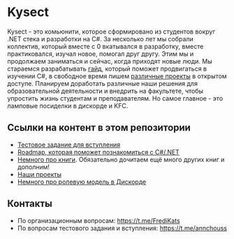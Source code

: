 # Kysect

Kysect - это комьюнити, которое сформировано из студентов вокруг .NET стека и разработки на C#. За несколько лет мы собрали коллектив, который вместе с 0 вкатывался в разработку, вместе практиковался, изучал новое, помогал друг другу. Этим мы и продолжаем заниматься и сейчас, когда приходят новые люди. Мы стараемся разрабатывать [гайд](/roadmap/csharp.md), который поможет продвигаться в изучении C#, в свободное время пишем [различные проекты](/projects.md) в открытом доступе. Планируем доработать различные наши решения для образовательной деятельности и внедрить на факультете, чтобы упростить жизнь студентам и преподавателям. Но самое главное - это ламповые посиделки в дискорде и KFC.

## Ссылки на контент в этом репозитории

- [Тестовое задание для вступления](intro-task.md)
- [Roadmap, которая поможет познакомиться с C#/.NET](/roadmap/csharp.md)
- [Немного про книги](material/books.md). Обязательно дочитаем ещё много других книг и дополним!
- [Наши проекты](/projects.md)
- [Немного про ролевую модель в Дискорде](/discord-roles.md)

## Контакты

- По организационным вопросам: https://t.me/FrediKats
- По вопросам тестового задания и вступления: https://t.me/annchouss
